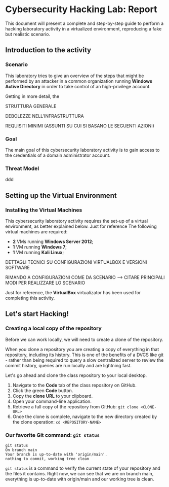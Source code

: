 # Cybersecurity Hacking Lab: Report

This document will present a complete and step-by-step guide to perform a hacking laboratory activity in a virtualized environment, reproducing a fake but realistic scenario.

## Introduction to the activity

### Scenario

This laboratory tries to give an overview of the steps that might be performed by an attacker in a common organization running **Windows Active Directory** in order to take control of an high-privilege account.

Getting in more detail, the 

STRUTTURA GENERALE

DEBOLEZZE NELL'INFRASTRUTTURA

REQUISITI MINIMI (ASSUNTI SU CUI SI BASANO LE SEGUENTI AZIONI)


### Goal
The main goal of this cybersecurity laboratory activity is to gain access to the credentials of a domain administrator account.

### Threat Model
ddd

## Setting up the Virtual Environment

### Installing the Virtual Machines

This cybersecurity laboratory activity requires the set-up of a virtual environment, as better explained below.
Just for reference
The following virtual machines are required:

 - **2** VMs running **Windows Server 2012**;
 - **1** VM running **Windows 7**;
 - **1** VM running **Kali Linux**;

DETTAGLI TECNICI SU CONFIGURAZIONI VIRTUALBOX E VERSIONI SOFTWARE

RIMANDO A CONFIGURAZIONI COME DA SCENARIO --> CITARE PRINCIPALI MODI PER REALIZZARE LO SCENARIO

Just for reference, the **VirtualBox** virtualizator has been used for completing this activity.

## Let's start Hacking!


### Creating a local copy of the repository

Before we can work locally, we will need to create a clone of the repository.

When you clone a repository you are creating a copy of everything in that repository, including its history. This is one of the benefits of a DVCS like git - rather than being required to query a slow centralized server to review the commit history, queries are run locally and are lightning fast.

Let's go ahead and clone the class repository to your local desktop.

1. Navigate to the **Code** tab of the class repository on GitHub.
1. Click the green **Code** button.
1. Copy the **clone URL** to your clipboard.
1. Open your command-line application.
1. Retrieve a full copy of the repository from GitHub: `git clone <CLONE-URL>`
1. Once the clone is complete, navigate to the new directory created by the clone operation: `cd <REPOSITORY-NAME>`

### Our favorite Git command: `git status`

```shell-session
git status
On branch main
Your branch is up-to-date with 'origin/main'.
nothing to commit, working tree clean
```

`git status` is a command to verify the current state of your repository and the files it contains. Right now, we can see that we are on branch main, everything is up-to-date with origin/main and our working tree is clean.
<!--stackedit_data:
eyJoaXN0b3J5IjpbOTc1MjMxMDI4LC00NzI4Njk5MzcsLTEyND
c3MDY5MTFdfQ==
-->
